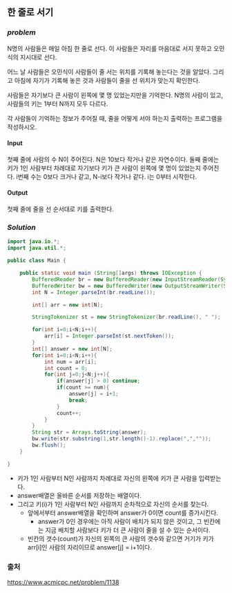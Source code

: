 ## **한 줄로 서기**


### ***problem***
N명의 사람들은 매일 아침 한 줄로 선다. 이 사람들은 자리를 마음대로 서지 못하고 오민식의 지시대로 선다.

어느 날 사람들은 오민식이 사람들이 줄 서는 위치를 기록해 놓는다는 것을 알았다. 그리고 아침에 자기가 기록해 놓은 것과 사람들이 줄을 선 위치가 맞는지 확인한다.

사람들은 자기보다 큰 사람이 왼쪽에 몇 명 있었는지만을 기억한다. N명의 사람이 있고, 사람들의 키는 1부터 N까지 모두 다르다.

각 사람들이 기억하는 정보가 주어질 때, 줄을 어떻게 서야 하는지 출력하는 프로그램을 작성하시오.
#### **Input**
첫째 줄에 사람의 수 N이 주어진다. N은 10보다 작거나 같은 자연수이다. 둘째 줄에는 키가 1인 사람부터 차례대로 자기보다 키가 큰 사람이 왼쪽에 몇 명이 있었는지 주어진다. i번째 수는 0보다 크거나 같고, N-i보다 작거나 같다. i는 0부터 시작한다.

#### **Output**
첫째 줄에 줄을 선 순서대로 키를 출력한다.

### ***Solution***
``` java
import java.io.*;
import java.util.*;

public class Main {

    public static void main (String[]args) throws IOException {
        BufferedReader br = new BufferedReader(new InputStreamReader(System.in));
        BufferedWriter bw = new BufferedWriter(new OutputStreamWriter(System.out));
        int N = Integer.parseInt(br.readLine());

        int[] arr = new int[N];

        StringTokenizer st = new StringTokenizer(br.readLine(), " ");

        for(int i=0;i<N;i++){
            arr[i] = Integer.parseInt(st.nextToken());
        }
        int[] answer = new int[N];
        for(int i=0;i<N;i++){
            int num = arr[i];
            int count = 0;
            for(int j=0;j<N;j++){
                if(answer[j] > 0) continue;
                if(count >= num){
                    answer[j] = i+1;
                    break;
                }
                count++;
            }
        }
        String str = Arrays.toString(answer);
        bw.write(str.substring(1,str.length()-1).replace(",",""));
        bw.flush();
    }

}
```
- 키가 1인 사람부터 N인 사람까지 차례대로 자신의 왼쪽에 키가 큰 사람을 입력받는다.
- answer배열은 올바른 순서를 저장하는 배열이다.
- 그리고 키(i)가 1인 사람부터 N인 사람까지 순차적으로 자신의 순서를 찾는다.
    - 앞에서부터 answer배열을 확인하며 answer가 0이면 count를 증가시킨다.
        - answer가 0인 경우에는 아직 사람이 배치가 되지 않은 것이고, 그 빈칸에는 지금 배치할 사람보다 키가 더 큰 사람이 줄을 설 수 있는 순서이다. 
    - 빈칸의 갯수(count)가 자신의 왼쪽의 큰 사람의 갯수와 같으면 거기가 키가 arr[i]인 사람의 자리이므로 answer[j] = i+1이다.

### 출처
https://www.acmicpc.net/problem/1138